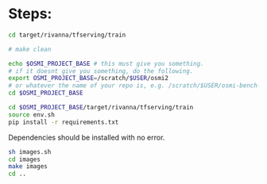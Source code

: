 # Steps:

```bash
cd target/rivanna/tfserving/train

# make clean

```

```bash
echo $OSMI_PROJECT_BASE # this must give you something.
# if it doesnt give you something, do the following.
export OSMI_PROJECT_BASE=/scratch/$USER/osmi2
# or whatever the name of your repo is, e.g. /scratch/$USER/osmi-bench-new
cd $OSMI_PROJECT_BASE
```

```bash
cd $OSMI_PROJECT_BASE/target/rivanna/tfserving/train
source env.sh
pip install -r requirements.txt
```

Dependencies should be installed with no error.

```bash
sh images.sh
cd images
make images
cd ..
```
